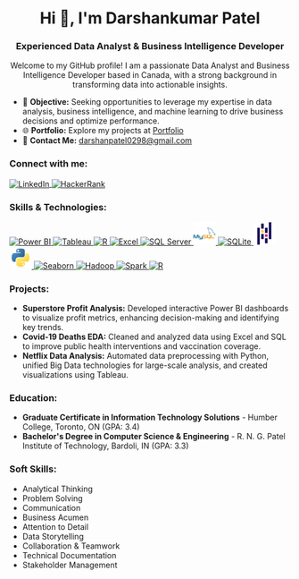 <h1 align="center">Hi 👋, I'm Darshankumar Patel</h1>
<h3 align="center">Experienced Data Analyst & Business Intelligence Developer</h3>

<p align="center">
  Welcome to my GitHub profile! I am a passionate Data Analyst and Business Intelligence Developer based in Canada, with a strong background in transforming data into actionable insights.
</p>

- 🎯 **Objective:** Seeking opportunities to leverage my expertise in data analysis, business intelligence, and machine learning to drive business decisions and optimize performance.
- 🌐 **Portfolio:** Explore my projects at [Portfolio](https://darshankumarpatel02.github.io/Porfolio_Site/)
- 📧 **Contact Me:** [darshanpatel0298@gmail.com](mailto:darshanpatel0298@gmail.com)

<h3 align="left">Connect with me:</h3>
<p align="left">
  <a href="https://linkedin.com/in/patel-darshankumar" target="_blank">
    <img align="center" src="https://raw.githubusercontent.com/rahuldkjain/github-profile-readme-generator/master/src/images/icons/Social/linked-in-alt.svg" alt="LinkedIn" height="30" width="40" />
  </a>
  <a href="https://www.hackerrank.com/darshanpatel3103" target="_blank">
    <img align="center" src="https://raw.githubusercontent.com/rahuldkjain/github-profile-readme-generator/master/src/images/icons/Social/hackerrank.svg" alt="HackerRank" height="30" width="40" />
  </a>
</p>

<h3 align="left">Skills & Technologies:</h3>
<p align="left">
  <a href="https://www.microsoft.com/en-us/power-bi" target="_blank" rel="noreferrer">
    <img src="https://upload.wikimedia.org/wikipedia/commons/thumb/6/63/Power_BI_Logo.png/1024px-Power_BI_Logo.png" alt="Power BI" width="40" height="40"/>
  </a>
  <a href="https://www.tableau.com/" target="_blank" rel="noreferrer">
    <img src="https://www.tableau.com/sites/default/files/2021-02/Tableau-Logo-2018.png" alt="Tableau" width="40" height="40"/>
  </a>
  <a href="https://www.r-project.org/" target="_blank" rel="noreferrer">
    <img src="https://www.r-project.org/logo/Rlogo.png" alt="R" width="40" height="40"/>
  </a>
  <a href="https://www.microsoft.com/en-us/microsoft-365/excel" target="_blank" rel="noreferrer">
    <img src="https://upload.wikimedia.org/wikipedia/commons/thumb/7/7e/Microsoft_Excel_Logo_2013.svg/1200px-Microsoft_Excel_Logo_2013.svg.png" alt="Excel" width="40" height="40"/>
  </a>
  <a href="https://www.microsoft.com/en-us/sql-server" target="_blank" rel="noreferrer">
    <img src="https://www.svgrepo.com/show/303229/microsoft-sql-server-logo.svg" alt="SQL Server" width="40" height="40"/>
  </a>
  <a href="https://www.mysql.com/" target="_blank" rel="noreferrer">
    <img src="https://raw.githubusercontent.com/devicons/devicon/master/icons/mysql/mysql-original-wordmark.svg" alt="MySQL" width="40" height="40"/>
  </a>
  <a href="https://www.sqlite.org/" target="_blank" rel="noreferrer">
    <img src="https://www.vectorlogo.zone/logos/sqlite/sqlite-icon.svg" alt="SQLite" width="40" height="40"/>
  </a>
  <a href="https://pandas.pydata.org/" target="_blank" rel="noreferrer">
    <img src="https://raw.githubusercontent.com/devicons/devicon/2ae2a900d2f041da66e950e4d48052658d850630/icons/pandas/pandas-original.svg" alt="Pandas" width="40" height="40"/>
  </a>
  <a href="https://www.python.org" target="_blank" rel="noreferrer">
    <img src="https://raw.githubusercontent.com/devicons/devicon/master/icons/python/python-original.svg" alt="Python" width="40" height="40"/>
  </a>
  <a href="https://seaborn.pydata.org/" target="_blank" rel="noreferrer">
    <img src="https://seaborn.pydata.org/_images/logo-mark-lightbg.svg" alt="Seaborn" width="40" height="40"/>
  </a>
  <a href="https://hadoop.apache.org/" target="_blank" rel="noreferrer">
    <img src="https://www.vectorlogo.zone/logos/apache_hadoop/apache_hadoop-icon.svg" alt="Hadoop" width="40" height="40"/>
  </a>
  <a href="https://spark.apache.org/" target="_blank" rel="noreferrer">
    <img src="https://www.vectorlogo.zone/logos/apache_spark/apache_spark-icon.svg" alt="Spark" width="40" height="40"/>
  </a>
  <a href="https://www.r-project.org/" target="_blank" rel="noreferrer">
    <img src="https://www.r-project.org/Rlogo.svg" alt="R" width="40" height="40"/>
  </a>
</p>

<h3 align="left">Projects:</h3>
<ul>
  <li><strong>Superstore Profit Analysis:</strong> Developed interactive Power BI dashboards to visualize profit metrics, enhancing decision-making and identifying key trends.</li>
  <li><strong>Covid-19 Deaths EDA:</strong> Cleaned and analyzed data using Excel and SQL to improve public health interventions and vaccination coverage.</li>
  <li><strong>Netflix Data Analysis:</strong> Automated data preprocessing with Python, unified Big Data technologies for large-scale analysis, and created visualizations using Tableau.</li>
</ul>

<h3 align="left">Education:</h3>
<ul>
  <li><strong>Graduate Certificate in Information Technology Solutions</strong> - Humber College, Toronto, ON (GPA: 3.4)</li>
  <li><strong>Bachelor's Degree in Computer Science & Engineering</strong> - R. N. G. Patel Institute of Technology, Bardoli, IN (GPA: 3.3)</li>
</ul>

<h3 align="left">Soft Skills:</h3>
<ul>
  <li>Analytical Thinking</li>
  <li>Problem Solving</li>
  <li>Communication</li>
  <li>Business Acumen</li>
  <li>Attention to Detail</li>
  <li>Data Storytelling</li>
  <li>Collaboration & Teamwork</li>
  <li>Technical Documentation</li>
  <li>Stakeholder Management</li>
</ul>
